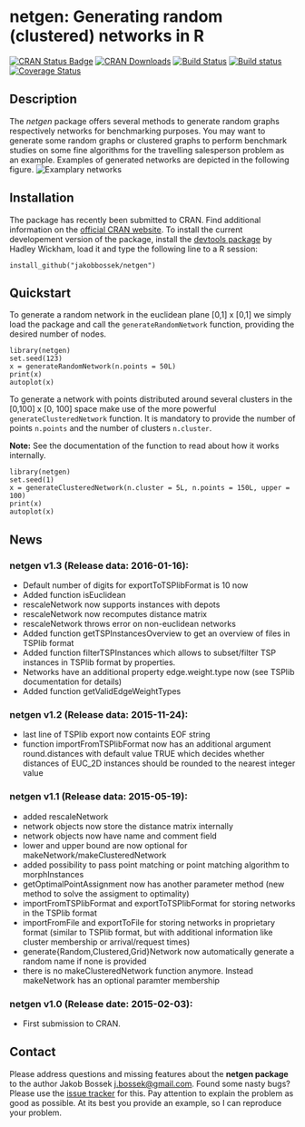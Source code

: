 # netgen: Generating random (clustered) networks in R

[![CRAN Status Badge](http://www.r-pkg.org/badges/version/netgen)](http://cran.r-project.org/web/packages/netgen)
[![CRAN Downloads](http://cranlogs.r-pkg.org/badges/netgen)](http://cran.rstudio.com/web/packages/netgen/index.html)
[![Build Status](https://travis-ci.org/jakobbossek/netgen.svg?branch=master)](https://travis-ci.org/jakobbossek/netgen)
[![Build status](https://ci.appveyor.com/api/projects/status/gpbans0vvbfcwyty/branch/master?svg=true)](https://ci.appveyor.com/project/jakobbossek/netgen/branch/master)
[![Coverage Status](https://coveralls.io/repos/jakobbossek/netgen/badge.svg)](https://coveralls.io/r/jakobbossek/netgen)

## Description

The *netgen* package offers several methods to generate random graphs respectively
networks for benchmarking purposes. You may want to generate some random graphs
or clustered graphs to perform benchmark studies on some fine algorithms for
the travelling salesperson problem as an example. Examples of generated networks 
are depicted in the following figure.
![Examplary networks](https://raw.githubusercontent.com/jakobbossek/netgen/master/images/instance_examples.png)

## Installation

The package has recently been submitted to CRAN. Find additional information on the [official CRAN website](http://cran.r-project.org/web/packages/netgen/).
To install the current developement version of the package, install the [devtools package](http://cran.r-project.org/web/packages/devtools/index.html) by Hadley Wickham, load it and type the following line to a R session:

```splus
install_github("jakobbossek/netgen")
```

## Quickstart

To generate a random network in the euclidean plane [0,1] x [0,1] we simply
load the package and call the `generateRandomNetwork` function, providing the
desired number of nodes.

```splus
library(netgen)
set.seed(123)
x = generateRandomNetwork(n.points = 50L)
print(x)
autoplot(x)
```

To generate a network with points distributed around several clusters in the
[0,100] x [0, 100] space make use of the more powerful `generateClusteredNetwork`
function. It is mandatory to provide the number of points `n.points` and the number of clusters `n.cluster`.

**Note:** See the documentation of the function to read about how it works internally.

```splus
library(netgen)
set.seed(1)
x = generateClusteredNetwork(n.cluster = 5L, n.points = 150L, upper = 100)
print(x)
autoplot(x)
```

## News

### netgen v1.3 (Release data: 2016-01-16):

* Default number of digits for exportToTSPlibFormat is 10 now
* Added function isEuclidean
* rescaleNetwork now supports instances with depots
* rescaleNetwork now recomputes distance matrix
* rescaleNetwork throws error on non-euclidean networks
* Added function getTSPInstancesOverview to get an overview of files in TSPlib
  format
* Added function filterTSPInstances which allows to subset/filter TSP instances
  in TSPlib format by properties.
* Networks have an additional property edge.weight.type now (see TSPlib documentation
  for details)
* Added function getValidEdgeWeightTypes

### netgen v1.2 (Release data: 2015-11-24):

* last line of TSPlib export now containts EOF string
* function importFromTSPlibFormat now has an additional argument round.distances with default value
  TRUE which decides whether distances of EUC_2D instances should be rounded to the nearest integer value

### netgen v1.1 (Release data: 2015-05-19):

* added rescaleNetwork
* network objects now store the distance matrix internally
* network objects now have name and comment field
* lower and upper bound are now optional for makeNetwork/makeClusteredNetwork
* added possibility to pass point matching or point matching algorithm to morphInstances
* getOptimalPointAssignment now has another parameter method (new method to
  solve the assigment to optimality)
* importFromTSPlibFormat and exportToTSPlibFormat for storing networks in the TSPlib format
* importFromFile and exportToFile for storing networks in proprietary format (similar to TSPlib format, but with additional information like cluster membership or arrival/request times)
* generate{Random,Clustered,Grid}Network now automatically generate a random name if none is provided
* there is no makeClusteredNetwork function anymore. Instead makeNetwork has an optional paramter membership

### netgen v1.0 (Release date: 2015-02-03):

* First submission to CRAN.

## Contact

Please address questions and missing features about the **netgen package** to the author Jakob Bossek <j.bossek@gmail.com>. Found some nasty bugs? Please use the [issue tracker](https://github.com/jbossek/netgen/issues) for this. Pay attention to explain the problem as good as possible. At its best you provide an example, so I can reproduce your problem.



